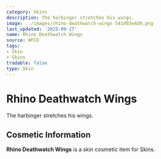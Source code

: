 ```yaml
---
category: Skins
description: The harbinger stretches his wings.
image: ../images/rhino-deathwatch-wings-541d03e4d9.png
last_updated: '2025-09-17'
name: Rhino Deathwatch Wings
source: WFCD
tags:
- Skin
- Skins
tradable: false
type: Skin
---
```


# Rhino Deathwatch Wings

The harbinger stretches his wings.

## Cosmetic Information

**Rhino Deathwatch Wings** is a skin cosmetic item for Skins.

